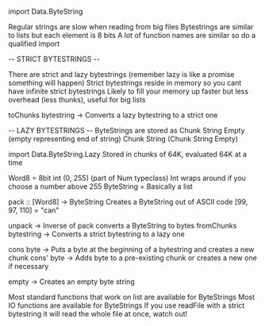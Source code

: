 import Data.ByteString

Regular strings are slow when reading from big files
Bytestrings are similar to lists but each element is 8 bits
A lot of function names are similar so do a qualified import


-- STRICT BYTESTRINGS --

There are strict and lazy bytestrings (remember lazy is like a promise something will happen)
Strict bytestrings reside in memory so you cant have infinite strict bytestrings
Likely to fill your memory up faster but less overhead (less thunks), useful for big lists

toChunks bytestring -> Converts a lazy bytestring to a strict one

-- LAZY BYTESTRINGS --
ByteStrings are stored as 
    Chunk String Empty (empty representing end of string)
    Chunk String (Chunk String Empty) 

import Data.ByteString.Lazy
Stored in chunks of 64K, evaluated 64K at a time

Word8 = 8bit int (0, 255) (part of Num typeclass)
    Int wraps around if you choose a number above 255
ByteString = Basically a list

pack :: [Word8] -> ByteString
Creates a ByteString out of ASCII code [99, 97, 110] = "can"

unpack -> Inverse of pack converts a ByteString to bytes
fromChunks bytestring -> Converts a strict bytestring to a lazy one

cons byte -> Puts a byte at the beginning of a bytestring and creates a new chunk
cons' byte -> Adds byte to a pre-existing chunk or creates a new one if necessary

empty -> Creates an empty byte string

Most standard functions that work on list are available for ByteStrings
Most IO functions are available for ByteStrings
If you use readFile with a strict bytestring it will read the whole file at once, watch out!
